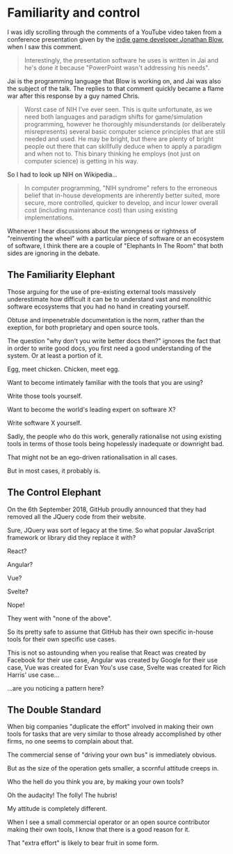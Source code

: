 # Familiarity and control

I was idly scrolling through the comments of a YouTube video taken from a conference presentation given by the [indie game developer Jonathan Blow](https://www.youtube.com/watch?v=uZgbKrDEzAs), when I saw this comment.

> Interestingly, the presentation software he uses is written in Jai and he's done it because "PowerPoint wasn't addressing his needs".

Jai is the programming language that Blow is working on, and Jai was also the subject of the talk. The replies to that comment quickly became a flame war after this response by
a guy named Chris.

> Worst case of NIH I’ve ever seen. This is quite unfortunate, as we need both languages and paradigm shifts for game/simulation programming, however he thoroughly misunderstands (or deliberately misrepresents) several basic computer science principles that are still needed and used. He may be bright, but there are plenty of bright people out there that can skillfully deduce when to apply a paradigm and when not to. This binary thinking he employs (not just on computer science) is getting in his way.

So I had to look up NIH on Wikipedia...

> In computer programming, "NIH syndrome" refers to the erroneous belief that in-house developments are inherently better suited, more secure, more controlled,
quicker to develop, and incur lower overall cost (including maintenance cost) than using existing implementations.

Whenever I hear discussions about the wrongness or rightness of "reinventing the wheel" with a particular piece of software or an ecosystem of software, I think there are a
couple of "Elephants In The Room" that both sides are ignoring in the debate.

## The Familiarity Elephant

Those arguing for the use of pre-existing external tools massively underestimate how difficult it can be to understand vast and monolithic software ecosystems that you had no hand in creating yourself.

Obtuse and impenetrable documentation is the norm, rather than the exeption, for both proprietary and open source tools.

The question "why don't you write better docs then?" ignores the fact that in order to write good docs, you first need a good understanding of the system. Or at least a portion of it.

Egg, meet chicken. Chicken, meet egg.

Want to become intimately familiar with the tools that you are using?

Write those tools yourself.

Want to become the world's leading expert on software X?

Write software X yourself.

Sadly, the people who do this work, generally rationalise not using existing tools in terms of those tools being hopelessly inadequate or downright bad.

That might not be an ego-driven rationalisation in all cases.

But in most cases, it probably is.

## The Control Elephant

On the 6th September 2018, GitHub proudly announced that they had removed all the JQuery code from their website.

Sure, JQuery was sort of legacy at the time. So what popular JavaScript framework or library did they replace it with?

React?

Angular?

Vue?

Svelte?

Nope!

They went with "none of the above".

So its pretty safe to assume that GitHub has their own specific in-house tools for their own specific use cases.

This is not so astounding when you realise that React was created by Facebook for their use case, Angular was created by Google for their use case, Vue was created for Evan You's use case, Svelte was created for Rich Harris' use case...

...are you noticing a pattern here?

## The Double Standard

When big companies "duplicate the effort" involved in making their own tools for tasks that are very similar to those already accomplished by other firms, no one seems to
complain about that.

The commercial sense of "driving your own bus" is immediately obvious. 

But as the size of the operation gets smaller, a scornful attitude creeps in.

Who the hell do you think you are, by making your own tools?

Oh the audacity! The folly! The hubris!

My attitude is completely different.

When I see a small commercial operator or an open source contributor making their own tools, I know that there is a good reason for it.

That "extra effort" is likely to bear fruit in some form.
